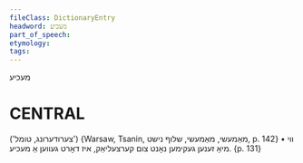 ```yaml
---
fileClass: DictionaryEntry
headword: מעכיע
part_of_speech: 
etymology: 
tags: 
---
```

מעכיע

CENTRAL
========

('צערודערונג, טומל')
{Warsaw, Tsanin, מאַמעשי, מאַמעשי, שלוף נישט, p. 142}
	•	ווי מיאָ זענען געקימען נאָנט צום קערצעליאַק, איז דאָרט געווען אַ מעכיע. {p. 131}

